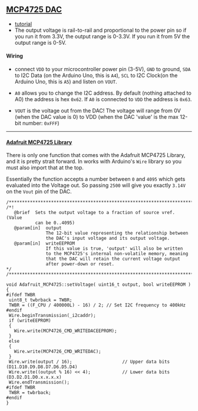 
## [MCP4725 DAC](https://www.adafruit.com/product/935)

- [tutorial](https://learn.adafruit.com/mcp4725-12-bit-dac-tutorial)
- The output voltage is rail-to-rail and proportional to the power pin so if you run it from 3.3V, the output range is 0-3.3V. If you run it from 5V the output range is 0-5V.

#### Wiring

- connect `VDD` to your microcontroller power pin (3-5V), `GND` to ground, `SDA` to I2C Data (on the Arduino Uno, this is `A4`), `SCL` to I2C Clock(on the Arduino Uno, this is `A5`) and listen on `VOUT`.

- `A0` allows you to change the I2C address. By default (nothing attached to A0) the address is hex `0x62`. If `A0` is connected to `VDD` the address is `0x63`.
- `VOUT` is the voltage out from the DAC! The voltage will range from 0V (when the DAC value is 0) to VDD (when the DAC 'value' is the max 12-bit number: `0xFFF`)

---

#### [Adafruit MCP4725 Library](https://github.com/adafruit/Adafruit_MCP4725)

There is only one function that comes with the Adafruit MCP4725 Library, and it is pretty strait forward. In works with Arduino's `Wire` library so you must also import that at the top.

Essentially the function accepts a number between `0` and `4095` which gets evaluated into the Voltage out.  So passing `2500` will give you exactly `3.14V` on the `Vout` pin of the DAC.

```
/**************************************************************************/
/*!
   @brief  Sets the output voltage to a fraction of source vref.  (Value
           can be 0..4095)
   @param[in]  output
               The 12-bit value representing the relationship between
               the DAC's input voltage and its output voltage.
   @param[in]  writeEEPROM
               If this value is true, 'output' will also be written
               to the MCP4725's internal non-volatile memory, meaning
               that the DAC will retain the current voltage output
               after power-down or reset.
*/
/**************************************************************************/

void Adafruit_MCP4725::setVoltage( uint16_t output, bool writeEEPROM )
{
#ifdef TWBR
 uint8_t twbrback = TWBR;
 TWBR = ((F_CPU / 400000L) - 16) / 2; // Set I2C frequency to 400kHz
#endif
 Wire.beginTransmission(_i2caddr);
 if (writeEEPROM)
 {
   Wire.write(MCP4726_CMD_WRITEDACEEPROM);
 }
 else
 {
   Wire.write(MCP4726_CMD_WRITEDAC);
 }
 Wire.write(output / 16);                   // Upper data bits          (D11.D10.D9.D8.D7.D6.D5.D4)
 Wire.write((output % 16) << 4);            // Lower data bits          (D3.D2.D1.D0.x.x.x.x)
 Wire.endTransmission();
#ifdef TWBR
 TWBR = twbrback;
#endif
}
```
